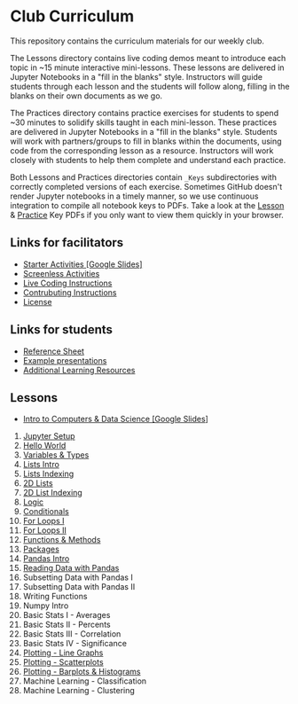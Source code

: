 # Club Curriculum

This repository contains the curriculum materials for our weekly club.

The Lessons directory contains live coding demos meant to introduce each topic in ~15 minute interactive mini-lessons. These lessons are delivered in Jupyter Notebooks in a "fill in the blanks" style. Instructors will guide students through each lesson and the students will follow along, filling in the blanks on their own documents as we go.

The Practices directory contains practice exercises for students to spend ~30 minutes to solidify skills taught in each mini-lesson. These practices are delivered in Jupyter Notebooks in a "fill in the blanks" style. Students will work with partners/groups to fill in blanks within the documents, using code from the corresponding lesson as a resource. Instructors will work closely with students to help them complete and understand each practice.

Both Lessons and Practices directories contain `_Keys` subdirectories with correctly completed versions of each exercise. Sometimes GitHub doesn't render Jupyter notebooks in a timely manner, so we use continuous integration to compile all notebook keys to PDFs. Take a look at the [Lesson](Lessons/_Keys/pdf) & [Practice](Lessons/_Keys/pdf) Key PDFs if you only want to view them quickly in your browser.

## Links for facilitators

- [Starter Activities [Google Slides]](https://drive.google.com/open?id=1TA5UVyp1QSUdsD0yXZiYIj7_vxRyEcagqvuUHJbfT8w)
- [Screenless Activities](https://github.com/gwc-dcmb/gwc-dcmb/activities)
- [Live Coding Instructions](https://gist.github.com/zmml/402f7d362112bcea1e19eee63bcac0ee)
- [Contrubuting Instructions](https://github.com/gwc-dcmb/gwc-dcmb/CONTRIBUTING.md)
- [License](https://github.com/gwc-dcmb/gwc-dcmb/LICENSE.md)

## Links for students

- [Reference Sheet](reference.md)
- [Example presentations](https://drive.google.com/open?id=1Rn10NGdVKYw5c9LaWQHT5BOJnrapmYbdsoBoHqs2myQ)
- [Additional Learning Resources](https://github.com/gwc-dcmb/gwc-dcmb/resources.md)

## Lessons

- [Intro to Computers & Data Science [Google Slides]](https://drive.google.com/open?id=1wXjk-6O6pSbIMd9L4a_dMmZN5To1KH9yZVtTzKDPw8A)
1. [Jupyter Setup](Lesssons/Lesson01_Jupyter-Setup.md)
1. [Hello World](Lesssons/Lesson02_HelloWorld_Variables.ipynb)
1. [Variables & Types](Lesssons/Lesson03_Variables_Types.ipynb)
1. [Lists Intro](Lesssons/Lesson04_Lists_Intro.ipynb)
1. [Lists Indexing](Lesssons/Lesson05_Indexing.ipynb)
1. [2D Lists](Lesssons/Lesson06_2D_Lists.ipynb)
1. [2D List Indexing](Lesssons/Lesson07_2D_Lists_Indexing.ipynb)
1. [Logic](Lesssons/Lesson08_Logic.ipynb)
1. [Conditionals](Lesssons/Lesson09_Conditionals.ipynb)
1. [For Loops I](Lesssons/Lesson10_Loops1.ipynb)
1. [For Loops II](Lesssons/Lesson11_Loops2.ipynb)
1. [Functions & Methods](Lesssons/Lesson12_Functions_and_Methods.ipynb)
1. [Packages](Lesssons/Lesson13_Packages.ipynb)
1. [Pandas Intro](Lesssons/Lesson14_Pandas-Intro.ipynb)
1. [Reading Data with Pandas](Lesssons/Lesson15_Pandas-Reading.ipynb)
1. Subsetting Data with Pandas I
1. Subsetting Data with Pandas II
1. Writing Functions
1. Numpy Intro
1. Basic Stats I - Averages
1. Basic Stats II - Percents
1. Basic Stats III - Correlation
1. Basic Stats IV - Significance
1. [Plotting - Line Graphs](Lesssons/Lesson24_LineGraphs.ipynb)
1. [Plotting - Scatterplots](Lesssons/Lesson25_Scatterplots.ipynb)
1. [Plotting - Barplots & Histograms](Lesssons/Lesson26_BarCharts_Histograms.ipynb)
1. Machine Learning - Classification
1. Machine Learning - Clustering
